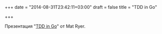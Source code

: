 +++
date = "2014-08-31T23:42:11+03:00"
draft = false
title = "TDD in Go"

+++

<p>Презентация &quot;<a href="http://go-talks.appspot.com/github.com/stretchr/tdd-present/tdd-in-go.slide#1">TDD in Go</a>&quot; от&nbsp;Mat Ryer.</p>

